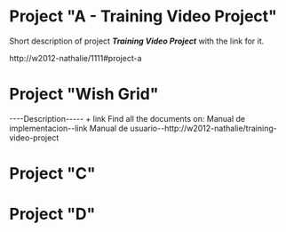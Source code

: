 <!-- TITLE: Welcome to our Wiki site for InfoArch Internal Projects!  -->
<!-- SUBTITLE: We can find here all the latest documentation for the latest versions of our internal projects  -->

# Project "A - Training Video Project"
Short description of project ***Training Video Project*** with the link for it.

http://w2012-nathalie/1111#project-a
#  Project "Wish Grid"
----Description----- + link
Find all the documents on: 
Manual de implementacion--link
Manual de usuario--http://w2012-nathalie/training-video-project

#  Project "C"
#  Project "D"
